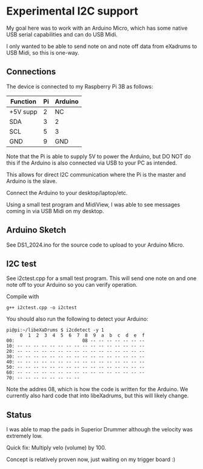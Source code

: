 # Experimental I2C support

My goal here was to work with an Arduino Micro, which has some native USB serial capabilities and can do USB Midi.

I only wanted to be able to send note on and note off data from eXadrums to USB Midi, so this is one-way.

## Connections

The device is connected to my Raspberry Pi 3B as follows:

|Function|Pi|Arduino|
|---|---|---|
|+5V supp|2 |NC|
|SDA|3|2|
|SCL|5|3|
|GND|9|GND|

Note that the Pi is able to supply 5V to power the Arduino, but DO NOT do this if the Arduino is also connected via USB to your PC as intended.

This allows for direct I2C communication where the Pi is the master and Arduino is the slave.

Connect the Arduino to your desktop/laptop/etc.

Using a small test program and MidiView, I was able to see messages coming in via USB Midi on my desktop.

## Arduino Sketch

See DS1_2024.ino for the source code to upload to your Arduino Micro.

## I2C test

See i2ctest.cpp for a small test program.
This will send one note on and one note off to your Arduino so you can verify operation.

Compile with
```
g++ i2ctest.cpp -o i2ctest
```

You should also run the following to detect your Arduino:
```
pi@pi:~/libeXaDrums $ i2cdetect -y 1
     0  1  2  3  4  5  6  7  8  9  a  b  c  d  e  f
00:                         08 -- -- -- -- -- -- --
10: -- -- -- -- -- -- -- -- -- -- -- -- -- -- -- --
20: -- -- -- -- -- -- -- -- -- -- -- -- -- -- -- --
30: -- -- -- -- -- -- -- -- -- -- -- -- -- -- -- --
40: -- -- -- -- -- -- -- -- -- -- -- -- -- -- -- --
50: -- -- -- -- -- -- -- -- -- -- -- -- -- -- -- --
60: -- -- -- -- -- -- -- -- -- -- -- -- -- -- -- --
70: -- -- -- -- -- -- -- --

```

Note the addres 08, which is how the code is written for the Arduino.  We currently also hard code that into libeXadrums, but this will likely change.

## Status

I was able to map the pads in Superior Drummer although the velocity was extremely low.

Quick fix: Multiply velo (volume) by 100.

Concept is relatively proven now, just waiting on my trigger board :)

